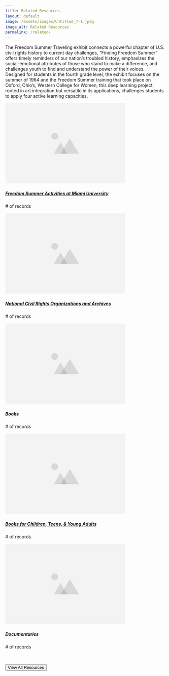 ```yaml
---
title: Related Resources
layout: default
image: /assets/images/Untitled_7-1.jpeg
image_alt: Related Resources
permalink: /related/
---
```


The Freedom Summer Traveling exhibit connects a powerful chapter of U.S. civil
rights history to current day challenges, “Finding Freedom Summer” offers timely
reminders of our nation’s troubled history, emphasizes the social-emotional
attributes of those who stand to make a difference, and challenges youth to find
and understand the power of their voices. Designed for students in the fourth
grade level, the exhibit focuses on the summer of 1964 and the Freedom Summer
training that took place on Oxford, Ohio’s, Western College for Women, this deep
learning project, rooted in art integration but versatile in its applications,
challenges students to apply four active learning capacities.

<div class="container-fluid col-12 col-lg-8">
  <div class="container-fluid">
    <!-- Upper Row -->
    <div class="row">
      <div class="col">
        <!-- Card 1 -->
        <div class="card width-100 border-0 mb-2 bg-transparent">
          <img
            src="/assets/images/placeholder.png"
            class="card-img-top"
            alt="..."
          />
          <div class="card-body">
            <h5 class="card-title">
              <a href="./activities">
                Freedom Summer Activities at Miami University</a
              >
            </h5>
            <p class="card-text"># of records</p>
          </div>
        </div>
      </div>
      <div class="col">
        <!-- Card 2 -->
        <div class="card width-100 border-0 mb-2 bg-transparent">
          <img
            src="/assets/images/placeholder.png"
            class="card-img-top"
            alt="..."
          />
          <div class="card-body">
            <h5 class="card-title">
              <a href="./organizations-archives/">
                National Civil Rights Organizations and Archives</a
              >
            </h5>
            <p class="card-text"># of records</p>
          </div>
        </div>
      </div>
    </div>
    <!-- Under Row -->
    <div class="row">
      <div class="col">
        <!-- Card 1 -->
        <div class="card width-100 border-0 mb-2 bg-transparent">
          <img
            src="/assets/images/placeholder.png"
            class="card-img-top"
            alt="..."
          />
          <div class="card-body">
            <h5 class="card-title"><a href="./books"> Books</a></h5>
            <p class="card-text"># of records</p>
          </div>
        </div>
      </div>
      <!-- Card 2 -->
      <div class="col">
        <div class="card width-100 border-0 mb-2 bg-transparent">
          <img
            src="/assets/images/placeholder.png"
            class="card-img-top"
            alt="..."
          />
          <div class="card-body">
            <h5 class="card-title">
              <a href="./books-by-age">
                Books for Children, Teens, & Young Adults</a
              >
            </h5>
            <p class="card-text"># of records</p>
          </div>
        </div>
      </div>
      <!-- Card 3 -->
      <div class="col">
        <div class="card width-100 border-0 mb-2 bg-transparent">
          <img
            src="/assets/images/placeholder.png"
            class="card-img-top"
            alt="..."
          />
          <div class="card-body">
            <h5 class="card-title">Documentaries</h5>
            <p class="card-text"># of records</p>
          </div>
        </div>
      </div>
    </div>
  </div>

  <div class="container --bs-bg-opacity" style="padding-top: 2rem">
    <div class="col-md-12 text-center">
      <button type="button" class="btn btn-dark">View All Resources</button>
    </div>
  </div>
</div>
